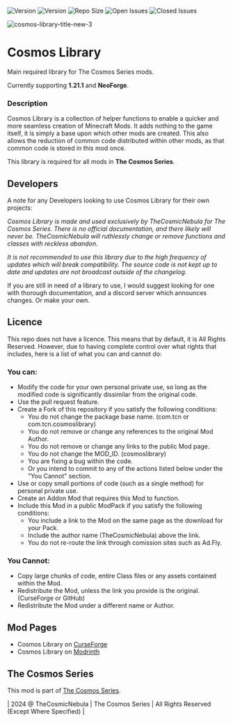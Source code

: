 ![Version](https://img.shields.io/badge/VERSION-1.21.1-3eff8e?style=for-the-badge) ![Version](https://img.shields.io/badge/Loader-NeoForge-ffa835?style=for-the-badge) ![Repo Size](https://img.shields.io/github/repo-size/TheCosmosSeries/CosmosLibrary?label=REPO%20SIZE&style=for-the-badge) ![Open Issues](https://img.shields.io/github/issues/TheCosmosSeries/CosmosLibrary?style=for-the-badge) ![Closed Issues](https://img.shields.io/github/issues-closed/TheCosmosSeries/CosmosLibrary?color=green&style=for-the-badge)

![cosmos-library-title-new-3](https://github.com/user-attachments/assets/5498b2ed-dc74-432e-9bc9-cb6e8dad487f)

# Cosmos Library
Main required library for The Cosmos Series mods.

Currently supporting **1.21.1** and **NeoForge**.

### Description
Cosmos Library is a collection of helper functions to enable a quicker and more seamless creation of Minecraft Mods. It adds nothing to the game itself, it is simply a base upon which other mods are created. This also allows the reduction of common code distributed within other mods, as that common code is stored in this mod once.

This library is required for all mods in **The Cosmos Series**.

## Developers
A note for any Developers looking to use Cosmos Library for their own projects:

_Cosmos Library is made and used exclusively by TheCosmicNebula for The Cosmos Series. There is no official documentation, and there likely will never be. TheCosmicNebula will ruthlessly change or remove functions and classes with reckless abandon._

_It is not recommended to use this library due to the high frequency of updates which will break compatibility. The source code is not kept up to date and updates are not broadcast outside of the changelog._

If you are still in need of a library to use, I would suggest looking for one with thorough documentation, and a discord server which announces changes. Or make your own.

## Licence
This repo does not have a licence. This means that by default, it is All Rights Reserved. However, due to having complete control over what rights that includes, here is a list of what you can and cannot do:

### You can:
 - Modify the code for your own personal private use, so long as the modified code is significantly dissimilar from the original code.
 - Use the pull request feature.
 - Create a Fork of this repository if you satisfy the following conditions:
   - You do not change the package base name. (com.tcn or com.tcn.cosmoslibrary)
   - You do not remove or change any references to the original Mod Author.
   - You do not remove or change any links to the public Mod page.
   - You do not change the MOD_ID. (cosmoslibrary)
   - You are fixing a bug within the code.
   - Or you intend to commit to any of the actions listed below under the "You Cannot" section.
 - Use or copy small portions of code (such as a single method) for personal private use.
 - Create an Addon Mod that requires this Mod to function.
 - Include this Mod in a public ModPack if you satisfy the following conditions:
   - You include a link to the Mod on the same page as the download for your Pack.
   - Include the author name (TheCosmicNebula) above the link.
   - You do not re-route the link through comission sites such as Ad.Fly.

### You Cannot:
 - Copy large chunks of code, entire Class files or any assets contained within the Mod.
 - Redistribute the Mod, unless the link you provide is the original. (CurseForge or GitHub)
 - Redistribute the Mod under a different name or Author.

## Mod Pages
- Cosmos Library on [CurseForge](https://www..curseforge.com/minecraft/mc-mods/cosmos-library)
- Cosmos Library on [Modrinth](https://modrinth.com/mod/cosmos-library)

## The Cosmos Series
This mod is part of [The Cosmos Series](https://www.github.com/TheCosmosSeries).

| 2024 @ TheCosmicNebula | The Cosmos Series | All Rights Reserved (Except Where Specified) |
